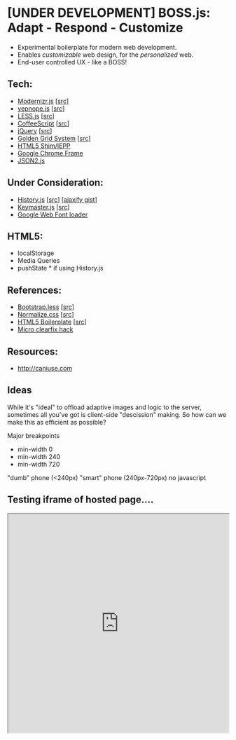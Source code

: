 # [UNDER DEVELOPMENT] BOSS.js: Adapt - Respond - Customize

- Experimental boilerplate for modern web development.
- Enables *customizable* web design, for the *personalized* web.
- End-user controlled UX - like a BOSS!


## Tech:
- [Modernizr.js](http://modernizr.com) [[src](https://github.com/Modernizr/Modernizr)]
- [yepnope.js](http://yepnopejs.com/) [[src](https://github.com/SlexAxton/yepnope.js)]
- [LESS.js](http://lesscss.org/) [[src](https://github.com/cloudhead/less.js)]
- [CoffeeScript](http://jashkenas.github.com/coffee-script/) [[src](https://github.com/jashkenas/coffee-script)]
- [jQuery](http://jquery.com/) [[src](https://github.com/jquery/jquery)]
- [Golden Grid System](http://goldengridsystem.com/) [[src](https://github.com/jonikorpi/Golden-Grid-System)]
- [HTML5 Shim/IEPP](github.com/aFarkas/iepp/)
- [Google Chrome Frame](http://code.google.com/chrome/chromeframe/)
- [JSON2.js](https://github.com/douglascrockford/JSON-js/blob/master/json2.js)


## Under Consideration:
- [History.js](https://github.com/balupton/history.js/blob/master/README.md) [[src](https://github.com/balupton/history.js)] [[ajaxify gist](https://gist.github.com/854622)]
- [Keymaster.js](http://madrobby.github.com/keymaster/) [[src](https://github.com/madrobby/keymaster)]
- [Google Web Font loader](http://code.google.com/apis/webfonts/docs/webfont_loader.html)


## HTML5:
- localStorage
- Media Queries
- pushState * if using History.js


## References:
- [Bootstrap.less](http://twitter.github.com/bootstrap/) [[src](https://github.com/twitter/bootstrap)]
- [Normalize.css](http://necolas.github.com/normalize.css/) [[src](https://github.com/necolas/normalize.css)]
- [HTML5 Boilerplate](http://html5boilerplate.com/) [[src](https://github.com/paulirish/html5-boilerplate)]
- [Micro clearfix hack](http://nicolasgallagher.com/micro-clearfix-hack/)

## Resources:
- http://caniuse.com



## Ideas

While it's "ideal" to offload adaptive images and logic to the server, sometimes all you've got is client-side "descission" making. So how can we make this as efficient as possible?

Major breakpoints
- min-width 0 
- min-width 240
- min-width 720

"dumb" phone (<240px)
"smart" phone (240px-720px)
no javascript

## Testing iframe of hosted page....
<iframe src="http://chrisjacob.github.com/BOSS.js/" width="100%" height="500px">Bah no support for frames</iframe>





